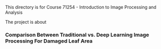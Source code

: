This directory is for Course 71254 - Introduction to Image Processing and Analysis

The project is about

### Comparison Between Traditional vs. Deep Learning Image Processing For Damaged Leaf Area

